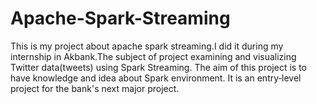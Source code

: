 # Apache-Spark-Streaming
This is my project about apache spark streaming.I did it during my internship in Akbank.The subject of project examining and visualizing Twitter data(tweets)
using Spark Streaming. The aim of this project is to have knowledge and idea about Spark environment.
It is an entry‑level project for the bank's next major project.
